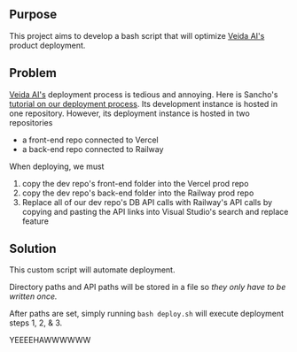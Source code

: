 Purpose
-------
This project aims to develop a bash script that will optimize [Veida AI's](https://veidaai.com/) product deployment.

Problem
-------
[Veida AI's](https://veidaai.com/) deployment process is tedious and annoying. Here is Sancho's [tutorial on our deployment process](https://youtu.be/n4QpQ-hRe6Q). 
Its development instance is hosted in one repository. However, its deployment instance is hosted in two repositories
- a front-end repo connected to Vercel
- a back-end repo connected to Railway

When deploying, we must 
1. copy the dev repo's front-end folder into the Vercel prod repo
2. copy the dev repo's back-end folder into the Railway prod repo
3. Replace all of our dev repo's DB API calls with Railway's API calls by copying and pasting the API links into Visual Studio's search and replace feature

Solution
--------
This custom script will automate deployment.

Directory paths and API paths will be stored in a file so *they only have to be written once.*

After paths are set, simply running `bash deploy.sh` will execute deployment steps 1, 2, & 3.

YEEEEHAWWWWWW
